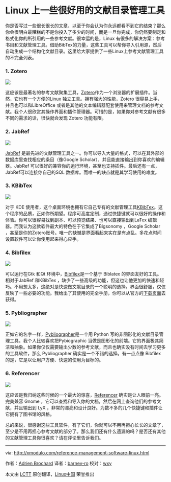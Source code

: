 Linux 上一些很好用的文献目录管理工具
================================================================================
你是否写过一些很长很长的文章，以至于你会认为你永远都看不到它的结束？那么你会很明白最糟糕的不是你投入了多少的时间，而是一旦你完成，你仍然要制定和格式化你的所引用的一些参考文献。很幸运的是，Linux 有很多的解决方案：参考书目和文献管理工具。借助BibTex的力量，这些工具可以帮你导入引用源，然后自动生成一个结构化文献目录。这里给大家提供了一些Linux上参考文献管理工具的不完全列表。

### 1. Zotero ###

![](https://farm4.staticflickr.com/3936/15492092282_f1c8446624_b.jpg)

这应该是最著名的参考文献聚集工具，[Zotero][1]作为一个浏览器的扩展插件。当然，它也有一个方便的Linux 独立工具。拥有强大的性能，Zotero 很容易上手，并且也可以和LibreOffice 或者是其他的文本编辑器配套使用来管理文档的参考文献。我个人很欣赏其操作界面和插件管理器。可惜的是，如果你对参考文献有很多不同的需求的话，很快就会发现 Zotero 功能有限。

### 2. JabRef ###

![](https://farm4.staticflickr.com/3936/15305799248_d27685aca9_b.jpg)

[JabRef][2] 是最先进的文献管理工具之一。你可以导入大量的格式，可以在其外部的数据库里查找相应的条目（像Google Scholar），并且能直接输出到你喜欢的编辑器。JabRef 可以很好的兼容你的运行环境，甚至也支持插件。最后还有一点，JabRef可以连接你自己的SQL 数据库。而唯一的缺点就是其学习使用的难度。

### 3. KBibTex ###

![](https://farm4.staticflickr.com/3931/15492453775_c1e57f869f_c.jpg)

对于 KDE 使用者，这个桌面环境也拥有它自己专有的文献管理工具[KBibTex][3]。这个程序的品质，正如你所期望。程序可高度定制，通过快捷键就可以很好的操作和体验。你可以很容易找到副本、可以预览结果、也可以直接输出到LaTex 编辑器。而我认为这款软件最大的特色在于它集成了Bigsonomy ，Google Scholar ，甚至是你的Zotero账号。唯一的缺憾是界面看起来实在是有点乱。多花点时间设置软件可以让你使用起来得心应手。

### 4. Bibfilex ###

![](https://farm4.staticflickr.com/3930/15492453795_f5ec82f5ff_c.jpg)

可以运行在Gtk 和Qt 环境中，[Bibfilex][4]是一个基于 Biblatex 的界面友好的工具。相对于JabRef 和KBibTex ，缺少了一些高级的功能，但这也让他更加的快速和轻巧。不用想太多，这绝对是快速做文献目录的一个聪明的选择。界面很舒服，仅仅反映了一些必要的功能。我给出了其使用的完全手册，你可以从官方的[下载页面][5]去获得。

### 5. Pybliographer ###

![](https://farm4.staticflickr.com/3929/15305749810_541b4926bd_o.jpg)

正如它的名字一样，[Pybliographer][6]是一个用 Python 写的非图形化的文献目录管理工具。我个人比较喜欢把Pybiographic 当做是图形化的前端。它的界面极其简洁和抽象。如果你仅仅需要输出少数的参考文献，而且也确实没有时间去学习更多的工具软件，那么 Pybliographer 确实是一个不错的选择。有一点点像 Bibfilex 的是，它是以让用户方便、快速的使用为目标的。

### 6. Referencer ###

![](https://farm4.staticflickr.com/3949/15305749790_2d3311b169_b.jpg)

这应该是我归纳这些时候的一个最大的惊喜，[Referencer][7] 确实是让人眼前一亮。完美兼容 Gnome ，它可以查找和导入你的文档，然后在网上查询他们的参考文献，并且输出到 LyX ，非常的漂亮和设计良好。为数不多的几个快捷键和插件让它拥有了图书馆的风格。

总的来说，很感谢这些工具软件，有了它们，你就可以不用再担心长长的文章了，至少是不用再担心参考文献的部分了。那么我们还有什么遗漏的吗？是否还有其他的文献管理工具你很喜欢？请在评论里告诉我们。

--------------------------------------------------------------------------------

via: http://xmodulo.com/reference-management-software-linux.html

作者：[Adrien Brochard][a]
译者：[barney-ro](https://github.com/barney-ro)
校对：[wxy](https://github.com/wxy)

本文由 [LCTT](https://github.com/LCTT/TranslateProject) 原创翻译，[Linux中国](http://linux.cn/) 荣誉推出

[a]:http://xmodulo.com/author/adrien
[1]:https://www.zotero.org/
[2]:http://jabref.sourceforge.net/
[3]:http://home.gna.org/kbibtex/
[4]:https://sites.google.com/site/bibfilex/
[5]:https://sites.google.com/site/bibfilex/download
[6]:http://pybliographer.org/
[7]:https://launchpad.net/referencer